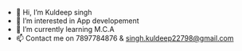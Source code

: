 - 👋 Hi, I’m Kuldeep singh
- 👀 I’m interested in App developement
- 🌱 I’m currently learning M.C.A
- 📫 Contact me on 7897784876 & singh.kuldeep22798@gmail.com

<!---
kuldeep22798/kuldeep22798 is a ✨ special ✨ repository because its `README.md` (this file) appears on your GitHub profile.
You can click the Preview link to take a look at your changes.
--->
